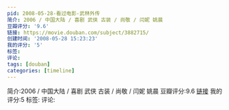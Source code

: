 ```yaml
---
pid: 2008-05-28-看过电影-武林外传
简介: 2006 / 中国大陆 / 喜剧 武侠 古装 / 尚敬 / 闫妮 姚晨
豆瓣评分: '9.6'
链接: https://movie.douban.com/subject/3882715/
创建时间: '2008-05-28 15:23:23'
我的评分: '5'
标签:
评论:
tags: [douban]
categories: [timeline]
---
```

简介:2006 / 中国大陆 / 喜剧 武侠 古装 / 尚敬 / 闫妮 姚晨
豆瓣评分:9.6
[链接](https://movie.douban.com/subject/3882715/)
我的评分:5
标签:
评论:

